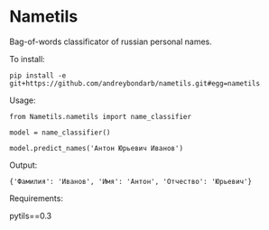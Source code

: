 # Nametils
Bag-of-words classificator of russian personal names.

To install:

`pip install -e git+https://github.com/andreybondarb/nametils.git#egg=nametils`

Usage:

`from Nametils.nametils import name_classifier`

`model = name_classifier()`

`model.predict_names('Антон Юрьевич Иванов')`

Output:

`{'Фамилия': 'Иванов', 'Имя': 'Антон', 'Отчество': 'Юрьевич'}`

Requirements:

pytils==0.3
